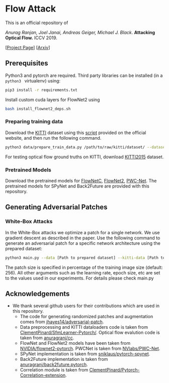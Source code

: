 # Flow Attack

This is an official repository of

*Anurag Ranjan, Joel Janai, Andreas Geiger, Michael J. Black*. **Attacking Optical Flow.** ICCV 2019.

[[Project Page](http://flowattack.is.tue.mpg.de/)] [[Arxiv](arxiv.org)]
## Prerequisites
Python3 and pytorch are required. Third party libraries can be installed (in a `python3 ` virtualenv) using:

```bash
pip3 install -r requirements.txt
```
Install custom cuda layers for FlowNet2 using

```bash
bash install_flownet2_deps.sh
```
### Preparing training data

Download the [KITTI](http://www.cvlibs.net/datasets/kitti/raw_data.php) dataset using this [script](http://www.cvlibs.net/download.php?file=raw_data_downloader.zip) provided on the official website, and then run the following command.

```bash
python3 data/prepare_train_data.py /path/to/raw/kitti/dataset/ --dataset-format 'kitti' --dump-root /path/to/resulting/formatted/data/ --width 1280 --height 384 --num-threads 1 --with-gt
```

For testing optical flow ground truths on KITTI, download [KITTI2015](http://www.cvlibs.net/datasets/kitti/eval_scene_flow.php?benchmark=flow) dataset.

### Pretrained Models
Download the pretrained models for [FlowNetC](https://drive.google.com/file/d/1BFT6b7KgKJC8rA59RmOVAXRM_S7aSfKE/view), [FlowNet2](https://drive.google.com/file/d/1hF8vS6YeHkx3j2pfCeQqqZGwA_PJq_Da/view), [PWC-Net](https://github.com/NVlabs/PWC-Net/blob/master/PyTorch/pwc_net_chairs.pth.tar). The pretrained models for SPyNet and Back2Future are provided with this repository.

## Generating Adversarial Patches

### White-Box Attacks
In the White-Box attacks we optimize a patch for a single network. We use gradient descent as described in the paper.
Use the following command to generate an adversarial patch for a specific network architecture using the prepared dataset:

```bash
python3 main.py --data [Path to prepared dataset] --kitti-data [Path to KITTI 2015 test set] --flownet [FlowNetS|FlowNetC|FlowNet2|PWCNet|Back2Future|SpyNet] --patch-size 0.10 --name [Name of the experiment]
```

The patch size is specified in percentage of the training image size (default: 256).
All other arguments such as the learning rate, epoch size, etc are set to the values used in our experiments. For details please check main.py

## Acknowledgements
- We thank several github users for their contributions which are used in this repository.
  - The code for generating randomized patches and augmentation comes from [jhayes14/adversarial-patch](https://github.com/jhayes14/adversarial-patch).
  - Data preprocessing and KITTI dataloaders code is taken from [ClementPinard/SfmLearner-Pytorch/](https://github.com/ClementPinard/SfmLearner-Pytorch/). Optical flow evalution code is taken from [anuragranj/cc](https://github.com/anuragranj/cc).
  - FlowNet and FlowNet2 models have been taken from [NVIDIA/flownet2-pytorch](https://github.com/NVIDIA/flownet2-pytorch). PWCNet is taken from [NVlabs/PWC-Net](https://github.com/NVlabs/PWC-Net).
  - SPyNet implementation is taken from [sniklaus/pytorch-spynet](https://github.com/sniklaus/pytorch-spynet).
  - Back2Future implementation is taken from [anuragranj/back2future.pytorch](https://github.com/anuragranj/back2future.pytorch).
  - Correlation module is taken from [ClementPinard/Pytorch-Correlation-extension](https://github.com/ClementPinard/Pytorch-Correlation-extension).
